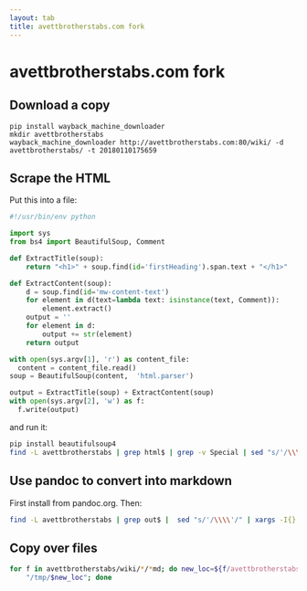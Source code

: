 ```yaml
---
layout: tab
title: avettbrotherstabs.com fork
---
```

# avettbrotherstabs.com fork

## Download a copy

```shell
pip install wayback_machine_downloader
mkdir avettbrotherstabs
wayback_machine_downloader http://avettbrotherstabs.com:80/wiki/ -d avettbrotherstabs/ -t 20180110175659
```

## Scrape the HTML

Put this into a file:

```python
#!/usr/bin/env python

import sys
from bs4 import BeautifulSoup, Comment

def ExtractTitle(soup):
    return "<h1>" + soup.find(id='firstHeading').span.text + "</h1>"

def ExtractContent(soup):
    d = soup.find(id='mw-content-text')
    for element in d(text=lambda text: isinstance(text, Comment)):
        element.extract()
    output = ''
    for element in d:
        output += str(element)
    return output

with open(sys.argv[1], 'r') as content_file:
  content = content_file.read()
soup = BeautifulSoup(content,  'html.parser')

output = ExtractTitle(soup) + ExtractContent(soup)
with open(sys.argv[2], 'w') as f:
  f.write(output)
```

and run it:

```bash
pip install beautifulsoup4
find -L avettbrotherstabs | grep html$ | grep -v Special | sed "s/'/\\\\'/" | xargs -I{} ~/html_to_md.py "{}" "{}.out"
```

## Use pandoc to convert into markdown

First install from pandoc.org. Then:

```bash
find -L avettbrotherstabs | grep out$ |  sed "s/'/\\\\'/" | xargs -I{} pandoc -r html -w gfm -o "{}.md" "{}"
```

## Copy over files

```bash
for f in avettbrotherstabs/wiki/*/*md; do new_loc=${f/avettbrotherstabs\/wiki\//}; new_loc=${new_loc/\/index.html.out/}; cp "$f" \
    "/tmp/$new_loc"; done
```



